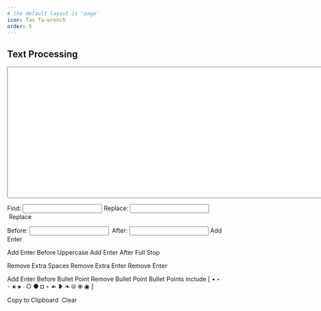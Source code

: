```yaml
---
# the default layout is 'page'
icon: fas fa-wrench
order: 5
---
```


## Text Processing
<script src="https://ajax.googleapis.com/ajax/libs/jquery/3.7.1/jquery.min.js"></script>
<script  src="../public/javascript/main.js"></script>
<textarea id="content" name="content" rows="20" cols="100"></textarea><br/>
<p>
    Find:&nbsp;<input type="text" id="searchfor">&nbsp;Replace:&nbsp;<input type="text" id="replacewith">&nbsp;<span class="btn btn-outline-primary" id="replace">Replace</span>
</p>
<p>
    Before:&nbsp;<input type="text" id="searchforbeforeaddenter">&nbsp; After:&nbsp;<input type="text" id="searchforafteraddenter">&nbsp;<span class="btn btn-outline-primary" id="addenter">Add Enter</span>
</p>
<p>
    <span class="btn btn-outline-warning" id="addenterbeforeuppercase">Add Enter Before Uppercase</span>
    <span class="btn btn-outline-warning" id="addenterafterfullstop">Add Enter After Full Stop</span>
</p>
<p>
    <span class="btn btn-outline-info" id="removeextraspaces">Remove Extra Spaces</span>
    <span class="btn btn-outline-info" id="removeextraenter">Remove Extra Enter</span>
    <span class="btn btn-outline-info" id="removeenter">Remove Enter</span>
</p>
<p>
    <span class="btn btn-outline-warning" id="addenterbeforebulletpoint">Add Enter Before Bullet Point</span>
    <span class="btn btn-outline-info" id="removebulletpoint">Remove Bullet Point</span>
    Bullet Points include [ • ‣ ⁃ ⁌ ⁍ ∙ ○ ● ◘ ◦ ☙ ❥ ❧ ⦾ ⦿ ◉ ]
</p>
<p>
    <span class="btn btn-outline-success" id="copy">Copy to Clipboard</span>&nbsp;
    <span class="btn btn-outline-danger" id="clear">Clear</span>
</p>



